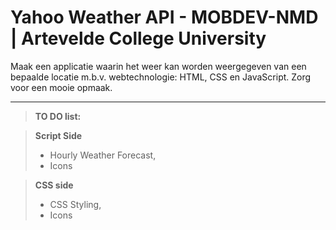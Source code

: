 Yahoo Weather API - MOBDEV-NMD | Artevelde College University
===================


Maak een applicatie waarin het weer kan worden weergegeven van een bepaalde locatie m.b.v. webtechnologie: HTML, CSS en JavaScript. Zorg voor een mooie opmaak.

----------


> **TO DO list:**

> **Script Side**
> - Hourly Weather Forecast,
> - Icons

> **CSS side**
> - CSS Styling,
> - Icons
